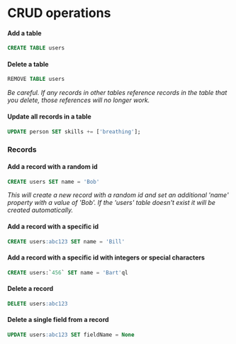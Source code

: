 # CRUD operations

#### Add a table

```sql
CREATE TABLE users
```

#### Delete a table

```sql
REMOVE TABLE users
```

_Be careful. If any records in other tables reference records in the table that you delete, those references will no longer work._

#### Update all records in a table

```sql
UPDATE person SET skills += ['breathing'];
```

### Records

#### Add a record with a random id

```sql
CREATE users SET name = 'Bob'
```

_This will create a new record with a random id and set an additional 'name' property with a value of 'Bob'. If the 'users' table doesn't exist it will be created automatically._

#### Add a record with a specific id

```sql
CREATE users:abc123 SET name = 'Bill'
```

#### Add a record with a specific id with integers or special characters

```sql
CREATE users:`456` SET name = 'Bart'ql
```

#### Delete a record

```sql
DELETE users:abc123
```

#### Delete a single field from a record

```sql
UPDATE users:abc123 SET fieldName = None
```
